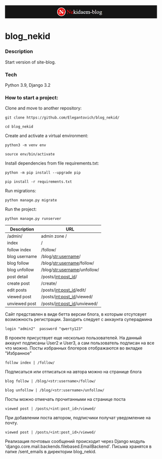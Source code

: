 <p align="center"><img src="https://github.com/Elegantovich/blog_nekid/blob/Elegantovich/blog_nekid/static/img/nekid.JPG"></p>

# blog_nekid

### Description
Start version of site-blog.

### Tech
Python 3.9, Django 3.2

### How to start a project:

Clone and move to another repository:

```
git clone https://github.com/Elegantovich/blog_nekid/
```

```
cd blog_nekid
```

Create and activate a virtual environment:

```
python3 -m venv env
```

```
source env/bin/activate
```

Install dependencies from file requirements.txt:

```
python -m pip install --upgrade pip
```

```
pip install -r requirements.txt
```

Run migrations:

```
python manage.py migrate 
```

Run the project:

```
python manage.py runserver
```


| Description | URL |
| ------ | ------ |
| /admin/ | admin zone /
| index | / |
| follow index | /follow/ |
| blog username | /blog/<str:username>/ |
| blog follow | /blog/<str:username>/follow/ |
| blog unfollow | /blog/<str:username>/unfollow/ |
| post detail | /posts/<int:post_id>/ |
| create post | /create/ |
| edit posts | /posts/<int:post_id>/edit/ |
| viewed post | /posts/<int:post_id>/viewed/ |
| unviewed post | /posts/<int:post_id>/unviewed/ |

Сайт представлен в виде бетта версии блога, в которым отсутсвует возможность регистрации. Заходить следует с аккаунта суперадмина 
```
login "admin2"  password "qwerty123"
```
В проекте присуствует еще несколько пользователей. На данный аккаунт подписаны User2 и User3, а сам пользователь подписан на все что можно. Посты избранных блогеров отображаются во вкладке "Избранное"
```
follow index | /follow/
```
Подписаться или отписаться на автора можно на странице блога
```
blog follow | /blog/<str:username>/follow/
```
```
blog unfollow | /blog/<str:username>/unfollow/
```
Посты можно отмечать прочитанными на странице поста
```
viewed post | /posts/<int:post_id>/viewed/
```
При добавлении поста автором, подписчики получат уведомление на почту.
```
viewed post | /posts/<int:post_id>/viewed/
```
Реализация почтовых сообщений происходит через Django модуль 'django.core.mail.backends.filebased.EmailBackend'.
Письма хранятся в папке /sent_emails в директории blog_nekid.

